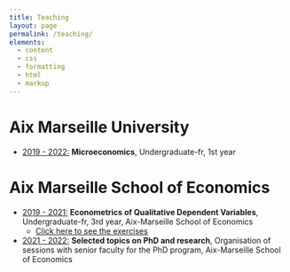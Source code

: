 ```yaml
---
title: Teaching
layout: page
permalink: /teaching/
elements:
  - content
  - css
  - formatting
  - html
  - markup  
---
```


<style>

/* Center the specific page title with a class */
.page-title {
    text-align: center; /* Centers the title */
    font-style: normal; /* Removes the italic style */
}

</style>

# Aix Marseille University

* <ins>2019 - 2022:</ins> **Microeconomics**, Undergraduate-fr, 1st year

# Aix Marseille School of Economics
* <ins>2019 - 2021:</ins> **Econometrics of Qualitative Dependent Variables**, Undergraduate-fr, 3rd year, Aix-Marseille School of Economics
  * [Click here to see the exercises](https://elasskenza.github.io/website/teaching_1/)
* <ins>2021 - 2022:</ins> **Selected topics on PhD and research**, Organisation of sessions with senior faculty for the PhD program, Aix-Marseille School of Economics 

